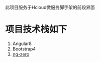 此项目服务于Hcloud微服务脚手架的前段界面

# 项目技术栈如下

1. Angular8
2. Bootstrap4
3. [ng-zero](https://ng.ant.design/docs/getting-started/zh)

